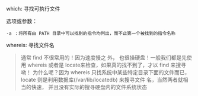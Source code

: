 which: 寻找可执行文件

选项或参数：

```shell
-a ：将所有由 PATH 目录中可以找到的指令均列出，而不止第一个被找到的指令名称
```

whereis: 寻找文件名

>   通常 find 不很常用的！因为速度慢之
>   外， 也很操硬盘！一般我们都是先使用 whereis 或者是 locate来检查，如果真的找不到了，才以 find 来搜寻
>   呦！ 为什么呢？因为 whereis 只找系统中某些特定目录下面的文件而已，locate 则是利用数据库(/var/lib/locatedb) 来搜寻文件
>   名，当然两者就相当的快速， 并且没有实际的搜寻硬盘内的文件系统状态